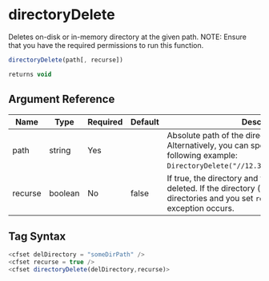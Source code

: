 # directoryDelete

Deletes on-disk or in-memory directory at the given path. NOTE: Ensure that you have the required permissions to run this function.

```javascript
directoryDelete(path[, recurse])
```

```javascript
returns void
```

## Argument Reference

| Name | Type | Required | Default | Description |
| --- | --- | --- | --- | --- |
| path | string | Yes |  | Absolute path of the directory to be deleted. Alternatively, you can specify IP address, as in the following example: `DirectoryDelete("//12.3.123.123/c_drive/test");`. |
| recurse | boolean | No | false | If true, the directory and the sub-directories are deleted. If the directory (being deleted) has sub-directories and you set `recurse` to false, an exception occurs. |

## Tag Syntax

```javascript
<cfset delDirectory = "someDirPath" />
<cfset recurse = true />
<cfset directoryDelete(delDirectory,recurse)>
```
